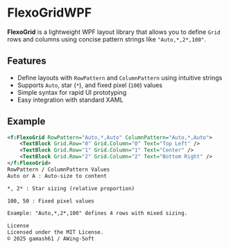 # FlexoGridWPF

**FlexoGrid** is a lightweight WPF layout library that allows you to define `Grid` rows and columns using concise pattern strings like `"Auto,*,2*,100"`.

## Features

- Define layouts with `RowPattern` and `ColumnPattern` using intuitive strings
- Supports `Auto`, star (`*`), and fixed pixel (`100`) values
- Simple syntax for rapid UI prototyping
- Easy integration with standard XAML

## Example

```xml
<f:FlexoGrid RowPattern="Auto,*,Auto" ColumnPattern="Auto,*,Auto">
    <TextBlock Grid.Row="0" Grid.Column="0" Text="Top Left" />
    <TextBlock Grid.Row="1" Grid.Column="1" Text="Center" />
    <TextBlock Grid.Row="2" Grid.Column="2" Text="Bottom Right" />
</f:FlexoGrid>
RowPattern / ColumnPattern Values
Auto or A : Auto-size to content

*, 2* : Star sizing (relative proportion)

100, 50 : Fixed pixel values

Example: "Auto,*,2*,100" defines 4 rows with mixed sizing.

License
Licensed under the MIT License.
© 2025 gamash61 / AWing-Soft